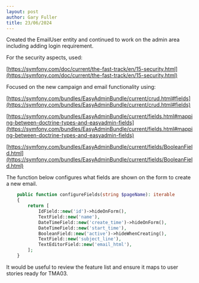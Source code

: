 ```yaml
---
layout: post
author: Gary Fuller
title: 23/06/2024
---
```


Created the EmailUser entity and continued to work on the admin area including adding login requirement.

For the security aspects, used:

[https://symfony.com/doc/current/the-fast-track/en/15-security.html](https://symfony.com/doc/current/the-fast-track/en/15-security.html)

Focused on the new campaign and email functionality using: 

[https://symfony.com/bundles/EasyAdminBundle/current/crud.html#fields](https://symfony.com/bundles/EasyAdminBundle/current/crud.html#fields)

[https://symfony.com/bundles/EasyAdminBundle/current/fields.html#mapping-between-doctrine-types-and-easyadmin-fields](https://symfony.com/bundles/EasyAdminBundle/current/fields.html#mapping-between-doctrine-types-and-easyadmin-fields)

[https://symfony.com/bundles/EasyAdminBundle/current/fields/BooleanField.html](https://symfony.com/bundles/EasyAdminBundle/current/fields/BooleanField.html)

The function below configures what fields are shown on the form to create a new email.

```php
    public function configureFields(string $pageName): iterable
    {
        return [
            IdField::new('id')->hideOnForm(),
            TextField::new('name'),
            DateTimeField::new('create_time')->hideOnForm(),
            DateTimeField::new('start_time'),
            BooleanField::new('active')->hideWhenCreating(),
            TextField::new('subject_line'),
            TextEditorField::new('email_html'),
        ];
    }
```
It would be useful to review the feature list and ensure it maps to user stories ready for TMA03.
